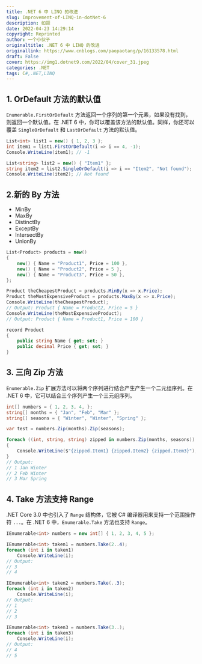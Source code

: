 ```yaml
---
title: .NET 6 中 LINQ 的改进
slug: Improvement-of-LINQ-in-dotNet-6
description: 如题
date: 2022-04-23 14:29:14
copyright: Reprinted
author: 一个小伙子
originaltitle: .NET 6 中 LINQ 的改进
originallink: https://www.cnblogs.com/paopaotang/p/16133578.html
draft: False
cover: https://img1.dotnet9.com/2022/04/cover_31.jpeg
categories: .NET
tags: C#,.NET,LINQ
---
```


## 1. OrDefault 方法的默认值

`Enumerable.FirstOrDefault` 方法返回一个序列的第一个元素，如果没有找到，则返回一个默认值。在 .NET 6 中，你可以覆盖该方法的默认值。同样，你还可以覆盖 `SingleOrDefault` 和 `LastOrDefault` 方法的默认值。

```csharp
List<int> list1 = new() { 1, 2, 3 };
int item1 = list1.FirstOrDefault(i => i == 4, -1);
Console.WriteLine(item1); // -1

List<string> list2 = new() { "Item1" };
string item2 = list2.SingleOrDefault(i => i == "Item2", "Not found");
Console.WriteLine(item2); // Not found
```

## 2.新的 By 方法

- MinBy
- MaxBy
- DistinctBy
- ExceptBy
- IntersectBy
- UnionBy

```csharp
List<Product> products = new()
{
    new() { Name = "Product1", Price = 100 },
    new() { Name = "Product2", Price = 5 },
    new() { Name = "Product3", Price = 50 },
};

Product theCheapestProduct = products.MinBy(x => x.Price);
Product theMostExpensiveProduct = products.MaxBy(x => x.Price);
Console.WriteLine(theCheapestProduct);
// Output: Product { Name = Product2, Price = 5 }
Console.WriteLine(theMostExpensiveProduct);
// Output: Product { Name = Product1, Price = 100 }

record Product
{
    public string Name { get; set; }
    public decimal Price { get; set; }
}
```
 
## 3. 三向 Zip 方法

`Enumerable.Zip` 扩展方法可以将两个序列进行结合产生产生一个二元组序列。在 .NET 6 中，它可以结合三个序列产生一个三元组序列。

```csharp
int[] numbers = { 1, 2, 3, 4, };
string[] months = { "Jan", "Feb", "Mar" };
string[] seasons = { "Winter", "Winter", "Spring" };

var test = numbers.Zip(months).Zip(seasons);

foreach ((int, string, string) zipped in numbers.Zip(months, seasons))
{
    Console.WriteLine($"{zipped.Item1} {zipped.Item2} {zipped.Item3}");
}
// Output:
// 1 Jan Winter
// 2 Feb Winter
// 3 Mar Spring
```

 ## 4. Take 方法支持 Range

.NET Core 3.0 中也引入了 `Range` 结构体，它被 C# 编译器用来支持一个范围操作符 `...`。在 .NET 6 中，`Enumerable.Take` 方法也支持 `Range`。

```csharp
IEnumerable<int> numbers = new int[] { 1, 2, 3, 4, 5 };

IEnumerable<int> taken1 = numbers.Take(2..4);
foreach (int i in taken1)
    Console.WriteLine(i);
// Output:
// 3
// 4

IEnumerable<int> taken2 = numbers.Take(..3);
foreach (int i in taken2)
    Console.WriteLine(i);
// Output:
// 1
// 2
// 3

IEnumerable<int> taken3 = numbers.Take(3..);
foreach (int i in taken3)
    Console.WriteLine(i);
// Output:
// 4
// 5
```